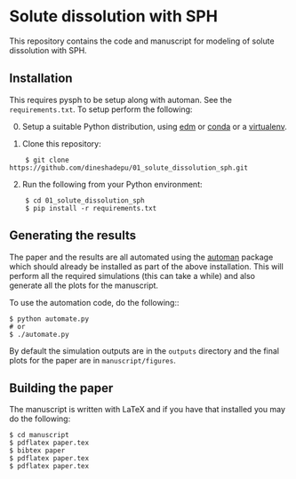 # Solute dissolution with SPH

This repository contains the code and manuscript for modeling of solute dissolution
with SPH.


## Installation

This requires pysph to be setup along with automan. See the
`requirements.txt`. To setup perform the following:

0. Setup a suitable Python distribution, using
   [edm](https://docs.enthought.com/edm/) or [conda](https://conda.io) or a
   [virtualenv](https://virtualenv.pypa.io/).

1. Clone this repository:
```
	$ git clone https://github.com/dineshadepu/01_solute_dissolution_sph.git
```

2. Run the following from your Python environment:
```
    $ cd 01_solute_dissolution_sph
    $ pip install -r requirements.txt
```


## Generating the results

The paper and the results are all automated using the
[automan](https://automan.readthedocs.io) package which should already be
installed as part of the above installation. This will perform all the
required simulations (this can take a while) and also generate all the plots
for the manuscript.

To use the automation code, do the following::

    $ python automate.py
    # or
    $ ./automate.py

By default the simulation outputs are in the ``outputs`` directory and the
final plots for the paper are in ``manuscript/figures``.


## Building the paper

The manuscript is written with LaTeX and if you have that installed you may do
the following:

```
$ cd manuscript
$ pdflatex paper.tex
$ bibtex paper
$ pdflatex paper.tex
$ pdflatex paper.tex
```
